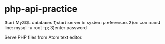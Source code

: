 # php-api-practice

Start MySQL database:
1)start server in system preferences
2)on command line:  mysql -u root -p;
3)enter password

Serve PHP files from Atom text editor. 
